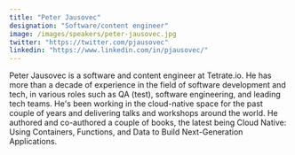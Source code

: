 ```yaml
---
title: "Peter Jausovec"
designation: "Software/content engineer"
image: /images/speakers/peter-jausovec.jpg
twitter: "https://twitter.com/pjausovec"
linkedin: "https://www.linkedin.com/in/pjausovec/"
---
```


Peter Jausovec is a software and content engineer at Tetrate.io. He has more than a decade of experience in the field of software development and tech, in various roles such as QA (test), software engineering, and leading tech teams. He's been working in the cloud-native space for the past couple of years and delivering talks and workshops around the world. He authored and co-authored a couple of books, the latest being Cloud Native: Using Containers, Functions, and Data to Build Next-Generation Applications.
